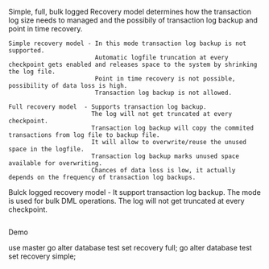 Simple, full, bulk logged
Recovery model determines how the transaction log size needs to managed and the possibily of transaction log backup and point in time recovery.
```
Simple recovery model - In this mode transaction log backup is not supported.
                        Automatic logfile truncation at every checkpoint gets enabled and releases space to the system by shrinking the log file.
                        Point in time recovery is not possible, possibility of data loss is high.
                        Transaction log backup is not allowed.
```
```
Full recovery model  - Supports transaction log backup.
                       The log will not get truncated at every checkpoint.
                       Transaction log backup will copy the commited transactions from log file to backup file.
                       It will allow to overwrite/reuse the unused space in the logfile. 
                       Transaction log backup marks unused space available for overwriting.
                       Chances of data loss is low, it actually depends on the frequency of transaction log backups.
```
Bulck logged recovery model - It support transaction log backup.
                              The mode is used for bulk DML operations.
                              The log will not get truncated at every checkpoint.
```
```
Demo 

use master
go
alter database test set recovery full;
go
alter database test set recovery simple;
```
